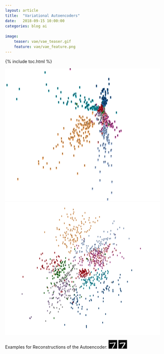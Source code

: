 ```yaml
---
layout: article
title:  "Variational Autoencoders"
date:   2018-09-15 10:00:00
categories: blog ai

image:
    teaser: vae/vae_teaser.gif
    feature: vae/vae_feature.png
---
```


{% include toc.html %}

![Learned Latent Space of AE](/images/vae/mnist_ae.png)
![Learned Latent Space of VAE](/images/vae/mnist_vae.png)

Examples for Reconstructions of the Autoencoder:
![MNIST digit](/images/vae/mnist_7.png)
![MNIST reconstruction](/images/vae/recon_7.png)

